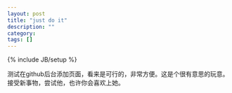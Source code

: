 ```yaml
---
layout: post
title: "just do it"
description: ""
category: 
tags: []
---
```

{% include JB/setup %}

测试在github后台添加页面，看来是可行的，非常方便。这是个很有意思的玩意。接受新事物，尝试他，也许你会喜欢上她。
